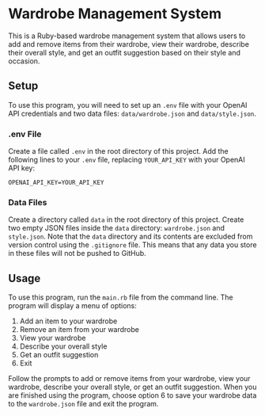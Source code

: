 # Wardrobe Management System

This is a Ruby-based wardrobe management system that allows users to add and remove items from their wardrobe, view their wardrobe, describe their overall style, and get an outfit suggestion based on their style and occasion.

## Setup

To use this program, you will need to set up an `.env` file with your OpenAI API credentials and two data files: `data/wardrobe.json` and `data/style.json`.

### .env File

Create a file called `.env` in the root directory of this project. Add the following lines to your `.env` file, replacing `YOUR_API_KEY` with your OpenAI API key:


```OPENAI_API_KEY=YOUR_API_KEY ```

### Data Files

Create a directory called `data` in the root directory of this project. Create two empty JSON files inside the `data` directory: `wardrobe.json` and `style.json`. Note that the `data` directory and its contents are excluded from version control using the `.gitignore` file. This means that any data you store in these files will not be pushed to GitHub.

## Usage

To use this program, run the `main.rb` file from the command line. The program will display a menu of options:

1. Add an item to your wardrobe
2. Remove an item from your wardrobe
3. View your wardrobe
4. Describe your overall style
5. Get an outfit suggestion
6. Exit

Follow the prompts to add or remove items from your wardrobe, view your wardrobe, describe your overall style, or get an outfit suggestion. When you are finished using the program, choose option 6 to save your wardrobe data to the `wardrobe.json` file and exit the program.


